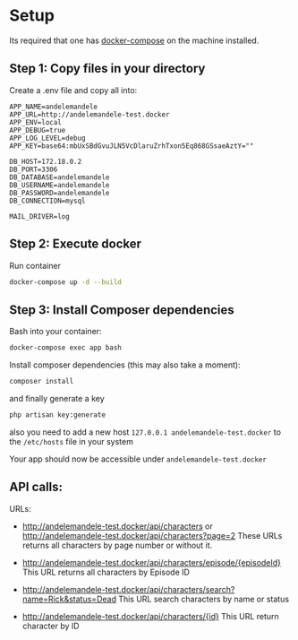 # Setup

Its required that one has [docker-compose](https://docs.docker.com/compose/install/) on the machine installed.

## Step 1: Copy files in your directory

Create a .env file and copy all into:

```
APP_NAME=andelemandele
APP_URL=http://andelemandele-test.docker
APP_ENV=local
APP_DEBUG=true
APP_LOG_LEVEL=debug
APP_KEY=base64:mbUxSBdGvuJLN5VcDlaruZrhTxon5Eq868GSsaeAztY=""

DB_HOST=172.18.0.2
DB_PORT=3306
DB_DATABASE=andelemandele
DB_USERNAME=andelemandele
DB_PASSWORD=andelemandele
DB_CONNECTION=mysql

MAIL_DRIVER=log

```

## Step 2: Execute docker

Run container

  ```sh
  docker-compose up -d --build
  ```


## Step 3: Install Composer dependencies

Bash into your container:

  ```sh
  docker-compose exec app bash
  ```

Install composer dependencies (this may also take a moment):

  ```sh
  composer install
  ```

and finally generate a key

  ```sh
  php artisan key:generate
  ```

also you need to add a new host `127.0.0.1 andelemandele-test.docker` to the `/etc/hosts` file in your system

Your app should now be accessible under `andelemandele-test.docker`



## API calls:

URLs:

* http://andelemandele-test.docker/api/characters or http://andelemandele-test.docker/api/characters?page=2
  These URLs returns all characters by page number or without it.

* http://andelemandele-test.docker/api/characters/episode/{episodeId} 
  This URL returns all characters by Episode ID

* http://andelemandele-test.docker/api/characters/search?name=Rick&status=Dead
  This URL search characters by name or status

* http://andelemandele-test.docker/api/characters/{id}
  This URL return character by ID

